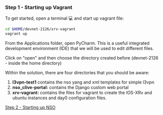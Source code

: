 ### Step 1 - Starting up Vagrant

To get started, open a terminal :computer: and start up vagrant file:

```bash
cd $HOME/devnet-2126/xrv-vagrant
vagrant up
```

From the Applications folder, open PyCharm. This is a useful integrated development environment 
(IDE) that we will be used to edit different files. 
 
Click on "open" and then choose the directory created before (devnet-2126 - inside the home directory)

Within the solution, there are four directories that you should be aware:

1. **l3vpn-test1** contains the nso yang and xml templates for simple l3vpn
2. **nso_clive-portal:** contains the Django custom web portal
3. **xrv-vagrant:** contains the files for vagrant to create the IOS-XRv and ubuntu instances and day0 configuration files.

[Step 2 - Starting up NSO]

[Step 2 - Starting up NSO]: step2.md